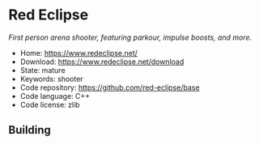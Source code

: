 # Red Eclipse

_First person arena shooter, featuring parkour, impulse boosts, and more._

- Home: https://www.redeclipse.net/
- Download: https://www.redeclipse.net/download
- State: mature
- Keywords: shooter
- Code repository: https://github.com/red-eclipse/base
- Code language: C++
- Code license: zlib

## Building

